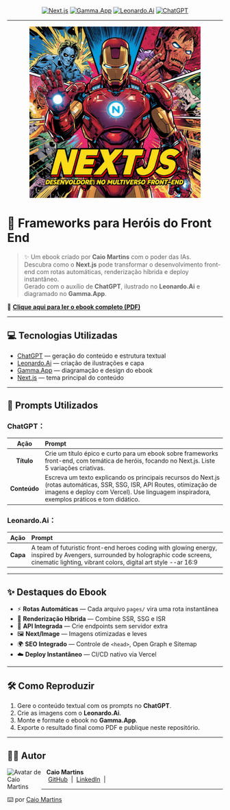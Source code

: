 <p align="center">
<a href="https://nextjs.org/"><img src="https://img.shields.io/badge/Next.js-Framework-black?logo=nextdotjs&logoColor=white" alt="Next.js"></a>
<a href="https://gamma.app/"><img src="https://img.shields.io/badge/Feito%20com-Gamma.App-8A2BE2?logo=slides&logoColor=white" alt="Gamma.App"></a>
<a href="https://leonardo.ai/"><img src="https://img.shields.io/badge/Imagens-Leonardo.Ai-blueviolet?logo=artstation&logoColor=white" alt="Leonardo.Ai"></a>
<a href="https://chat.openai.com/"><img src="https://img.shields.io/badge/Texto-ChatGPT-00A67E?logo=openai&logoColor=white" alt="ChatGPT"></a>
</p>

-------

<p align="center">
<img 
    src="./assets/Lucid_Origin_Iron_Man_inspired_hero_wearing_futuristic_armor_w_3.jpg"
    width="400"  
    alt="Capa do Ebook"
/>
</p>

# 📘 Frameworks para Heróis do Front End

> ✨ Um ebook criado por **Caio Martins** com o poder das IAs.  
> Descubra como o **Next.js** pode transformar o desenvolvimento front-end com rotas automáticas, renderização híbrida e deploy instantâneo.  
> Gerado com o auxílio de **ChatGPT**, ilustrado no **Leonardo.Ai** e diagramado no **Gamma.App**.

📕 **[Clique aqui para ler o ebook completo (PDF)](https://github.com/Caaio-Martins/prompts-recipe-to-create-a-ebook-DIO/blob/main/output/ebook-Frameworks-para-Herois-do-Front-End.pdf)**

---

## 💻 Tecnologias Utilizadas

- [ChatGPT](https://chat.openai.com/) — geração do conteúdo e estrutura textual  
- [Leonardo.Ai](https://leonardo.ai/) — criação de ilustrações e capa  
- [Gamma.App](https://gamma.app/) — diagramação e design do ebook  
- [Next.js](https://nextjs.org/) — tema principal do conteúdo  

---

## 🧠 Prompts Utilizados

### ChatGPT：

| Ação | Prompt |
| :--: | :------ |
| **Título** | Crie um título épico e curto para um ebook sobre frameworks front-end, com temática de heróis, focando no Next.js. Liste 5 variações criativas. |
| **Conteúdo** | Escreva um texto explicando os principais recursos do Next.js (rotas automáticas, SSR, SSG, ISR, API Routes, otimização de imagens e deploy com Vercel). Use linguagem inspiradora, exemplos práticos e tom didático. |

### Leonardo.Ai：

| Ação | Prompt |
| :--: | :------ |
| **Capa** | A team of futuristic front-end heroes coding with glowing energy, inspired by Avengers, surrounded by holographic code screens, cinematic lighting, vibrant colors, digital art style --ar 16:9 |

---

## ✨ Destaques do Ebook

- ⚡ **Rotas Automáticas** — Cada arquivo `pages/` vira uma rota instantânea  
- 🔁 **Renderização Híbrida** — Combine SSR, SSG e ISR  
- 🔗 **API Integrada** — Crie endpoints sem servidor extra  
- 🖼️ **Next/Image** — Imagens otimizadas e leves  
- 🌍 **SEO Integrado** — Controle de `<head>`, Open Graph e Sitemap  
- ☁️ **Deploy Instantâneo** — CI/CD nativo via Vercel  

---

## 🛠️ Como Reproduzir

1. Gere o conteúdo textual com os prompts no **ChatGPT**.  
2. Crie as imagens com o **Leonardo.Ai**.  
3. Monte e formate o ebook no **Gamma.App**.  
4. Exporte o resultado final como PDF e publique neste repositório.  

---

## 👨‍💻 Autor

<p>
    <img 
      align=left 
      margin=10 
      width=80 
      src="https://avatars.githubusercontent.com/u/113067278?v=4"
      alt="Avatar de Caio Martins"
    />
    <p>&nbsp;&nbsp;&nbsp;<strong>Caio Martins</strong><br>
    &nbsp;&nbsp;&nbsp;
    <a href="https://github.com/Caaio-Martins">GitHub</a> &nbsp;|&nbsp;
    <a href="https://www.linkedin.com/in/dev-caio-martins/">LinkedIn</a> &nbsp;|&nbsp;
    </p>
</p>

---

⌨️ por [Caio Martins](https://github.com/Caaio-Martins)
